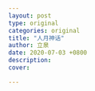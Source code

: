 ```yaml
---
layout: post
type: original
categories: original
title: "人月神话"
author: 立泉
date: 2020-07-03 +0800
description: 
cover: 

---
```



